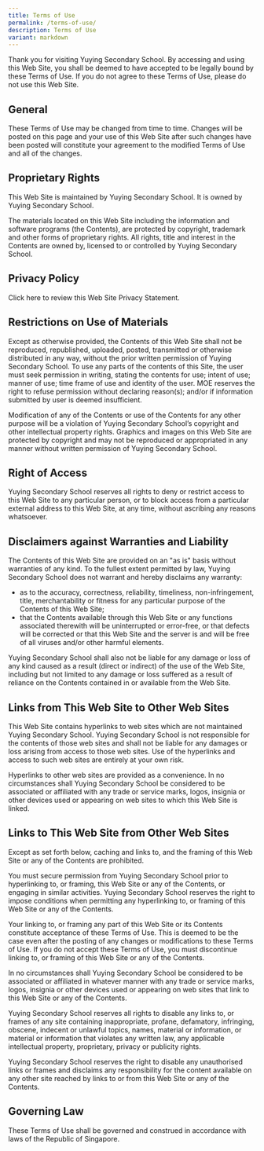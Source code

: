 ```yaml
---
title: Terms of Use
permalink: /terms-of-use/
description: Terms of Use
variant: markdown
---
```

Thank you for visiting Yuying Secondary School. By accessing and using this Web Site, you shall be deemed to have accepted to be legally bound by these Terms of Use. If you do not agree to these Terms of Use, please do not use this Web Site. 


General
-------
These Terms of Use may be changed from time to time. Changes will be posted on this page and your use of this Web Site after such changes have been posted will constitute your agreement to the modified Terms of Use and all of the changes. 



Proprietary Rights
------------------
This Web Site is maintained by Yuying Secondary School. It is owned by Yuying Secondary School.

The materials located on this Web Site including the information and software programs (the Contents), are protected by copyright, trademark and other forms of proprietary rights. All rights, title and interest in the Contents are owned by, licensed to or controlled by Yuying Secondary School. 


## Privacy Policy 
Click here to review this Web Site Privacy Statement. 

Restrictions on Use of Materials
-------------------------------

Except as otherwise provided, the Contents of this Web Site shall not be reproduced, republished, uploaded, posted, transmitted or otherwise distributed in any way, without the prior written permission of Yuying Secondary School.  To use any parts of the contents of this Site, the user must seek permission in writing, stating the contents for use; intent of use; manner of use; time frame of use and identity of the user. MOE reserves the right to refuse permission without declaring reason(s); and/or if information submitted by user is deemed insufficient. 

Modification of any of the Contents or use of the Contents for any other purpose will be a violation of Yuying Secondary School’s copyright and other intellectual property rights. Graphics and images on this Web Site are protected by copyright and may not be reproduced or appropriated in any manner without written permission of Yuying Secondary School.



## Right of Access 
Yuying Secondary School reserves all rights to deny or restrict access to this Web Site to any particular person, or to block access from a particular external address to this Web Site, at any time, without ascribing any reasons whatsoever. 


Disclaimers against Warranties and Liability
-------------------------------------------------------------

The Contents of this Web Site are provided on an "as is" basis without warranties of any kind. To the fullest extent permitted by law, Yuying Secondary School does not warrant and hereby disclaims any warranty:
* as to the accuracy, correctness, reliability, timeliness, non-infringement, title, merchantability or fitness for any particular purpose of the Contents of this Web Site; 
* that the Contents available through this Web Site or any functions associated therewith will be uninterrupted or error-free, or that defects will be corrected or that this Web Site and the server is and will be free of all viruses and/or other harmful elements. 

Yuying Secondary School shall also not be liable for any damage or loss of any kind caused as a result (direct or indirect) of the use of the Web Site, including but not limited to any damage or loss suffered as a result of reliance on the Contents contained in or available from the Web Site. 

## Links from This Web Site to Other Web Sites 
This Web Site contains hyperlinks to web sites which are not maintained Yuying Secondary School. Yuying Secondary School is not responsible for the contents of those web sites and shall not be liable for any damages or loss arising from access to those web sites. Use of the hyperlinks and access to such web sites are entirely at your own risk. 

Hyperlinks to other web sites are provided as a convenience. In no circumstances shall Yuying Secondary School be considered to be associated or affiliated with any trade or service marks, logos, insignia or other devices used or appearing on web sites to which this Web Site is linked. 

## Links to This Web Site from Other Web Sites 
Except as set forth below, caching and links to, and the framing of this Web Site or any of the Contents are prohibited. 

You must secure permission from Yuying Secondary School prior to hyperlinking to, or framing, this Web Site or any of the Contents, or engaging in similar activities. Yuying Secondary School reserves the right to impose conditions when permitting any hyperlinking to, or framing of this Web Site or any of the Contents. 

Your linking to, or framing any part of this Web Site or its Contents constitute acceptance of these Terms of Use. This is deemed to be the case even after the posting of any changes or modifications to these Terms of Use. If you do not accept these Terms of Use, you must discontinue linking to, or framing of this Web Site or any of the Contents. 

In no circumstances shall Yuying Secondary School be considered to be associated or affiliated in whatever manner with any trade or service marks, logos, insignia or other devices used or appearing on web sites that link to this Web Site or any of the Contents. 

Yuying Secondary School reserves all rights to disable any links to, or frames of any site containing inappropriate, profane, defamatory, infringing, obscene, indecent or unlawful topics, names, material or information, or material or information that violates any written law, any applicable intellectual property, proprietary, privacy or publicity rights. 

Yuying Secondary School reserves the right to disable any unauthorised links or frames and disclaims any responsibility for the content available on any other site reached by links to or from this Web Site or any of the Contents. 

## Governing Law 
These Terms of Use shall be governed and construed in accordance with laws of the Republic of Singapore. 


